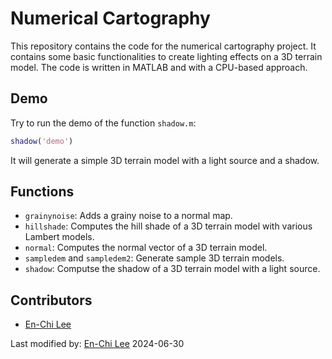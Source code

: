 # Numerical Cartography

This repository contains the code for the numerical cartography project. It contains some basic functionalities to create lighting effects on a 3D terrain model. The code is written in MATLAB and with a CPU-based approach.

## Demo

Try to run the demo of the function `shadow.m`:

```matlab
shadow('demo')
```

It will generate a simple 3D terrain model with a light source and a shadow.

## Functions

- `grainynoise`: Adds a grainy noise to a normal map.
- `hillshade`: Computes the hill shade of a 3D terrain model with various Lambert models.
- `normal`: Computes the normal vector of a 3D terrain model.
- `sampledem` and `sampledem2`: Generate sample 3D terrain models.
- `shadow`: Computse the shadow of a 3D terrain model with a light source.

## Contributors

- [En-Chi Lee](mailto:williameclee@gmail.com)

Last modified by:
[En-Chi Lee](mailto:williameclee@gmail.com) 2024-06-30

